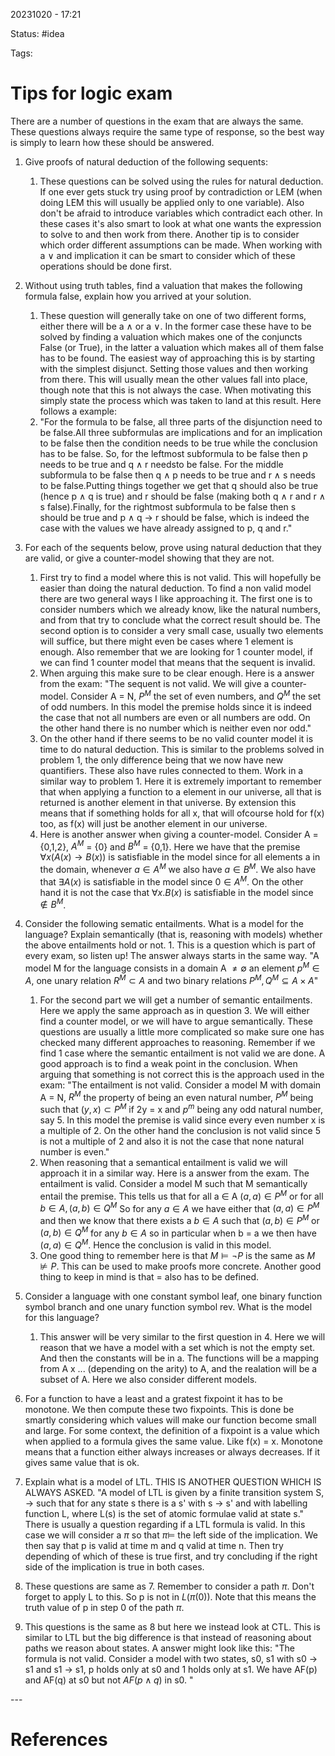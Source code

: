 20231020 - 17:21

Status: #idea

Tags:

# Tips for logic exam
There are a number of questions in the exam that are always the same. These questions always require the same type of response, so the best way is simply to learn how these should be answered. 

1. Give proofs of natural deduction of the following sequents: 
	1. These questions can be solved using the rules for natural deduction. If one ever gets stuck try using proof by contradiction or LEM (when doing LEM this will usually be applied only to one variable). Also don't be afraid to introduce variables which contradict each other.  In these cases it's also smart to look at what one wants the expression to solve to and then work from there. Another tip is to consider which order different assumptions can be made. When working with a $\lor$ and implication it can be smart to consider which of these operations should be done first. 
	
2. Without using truth tables, find a valuation that makes the following formula false, explain how you arrived at your solution. 
	1. These question will generally take on one of two different forms, either there will be a  $\wedge$ or a $\vee$. In the former case these have to be solved by finding a valuation which makes one of the conjuncts False (or True), in the latter a valuation which makes all of them false has to be found. The easiest way of approaching this is by starting with the simplest disjunct. Setting those values and then working from there. This will usually mean the other values fall into place, though note that this is not always the case. When motivating this simply state the process which was taken to land at this result. Here follows a example:
	2. "For the formula to be false, all three parts of the disjunction need to be false.All three subformulas are implications and for an implication to be false then the condition needs to be true while the conclusion has to be false. So, for the leftmost subformula to be false then p needs to be true and q $\wedge$ r needsto be false. For the middle subformula to be false then q $\wedge$ p needs to be true and r $\wedge$ s needs to be false.Putting things together we get that q should also be true (hence p $\wedge$ q is true) and r should be false (making both q $\wedge$ r and r $\wedge$ s false).Finally, for the rightmost subformula to be false then s should be true and p $\wedge$ q $\rightarrow$ r should be false, which is indeed the case with the values we have already assigned to p, q and r."

3. For each of the sequents below, prove using natural deduction that they are valid, or give a counter-model showing that they are not. 
	1. First try to find a model where this is not valid. This will hopefully be easier than doing the natural deduction. To find a non valid model there are two general ways I like approaching it. The first one is to consider numbers which we already know, like the natural numbers, and from that try to conclude what the correct result should be. The second option is to consider a very small case, usually two elements will suffice, but there might even be cases where 1 element is enough. Also remember that we are looking for 1 counter model, if we can find 1 counter model that means that the sequent is invalid. 
	2. When arguing this make sure to be clear enough. Here is a answer from the exam: "The sequent is not valid. We will give a counter-model. Consider A = N, $P^M$ the set of even numbers, and $Q^M$ the set of odd numbers. In this model the premise holds since it is indeed the case that not all numbers are even or all numbers are odd. On the other hand there is no number which is neither even nor odd."
	3. On the other hand if there seems to be no valid counter model it is time to do natural deduction. This is similar to the problems solved in problem 1, the only difference being that we now have new quantifiers. These also have rules connected to them. Work in a similar way to problem 1. Here it is extremely important to remember that when applying a function to a element in our universe, all that is returned is another element in that universe. By extension this means that if something holds for all x, that will ofcourse hold for f(x) too, as f(x) will just be another element in our universe.
	4. Here is another answer when giving a counter-model. Consider A = {0,1,2}, $A^M$ = {0} and $B^M$ = {0,1}. Here we have that the premise $\forall x(A(x) \rightarrow B(x))$ is satisfiable in the model since for all elements a in the domain, whenever $a \in A^M$ we also have $a \in B^M$. We also have that $\exists A(x)$ is satisfiable in the model since $0 \in A^M$. On the other hand it is not the case that $\forall x.B(x)$ is satisfiable in the model since $\not\in B^M$. 
	
4. Consider the following sematic entailments. What is a model for the language? Explain semantically (that is, reasoning with models) whether the above entailments hold or not. 
		1. This is a question which is part of every exam, so listen up! The answer always starts in the same way. "A model M for the language consists in a domain A $\neq \emptyset$ an element $p^M \in A$, one unary relation $R^M \subset A$ and two binary relations $P^M, Q^M \subseteq A \times A$"
	1. For the second part we will get a number of semantic entailments. Here we apply the same approach as in question 3. We will either find a counter model, or we will have to argue semantically. These questions are usually a little more complicated so make sure one has checked many different approaches to reasoning. Remember if we find 1 case where the semantic entailment is not valid we are done. A good approach is to find a weak point in the conclusion. When arguing that something is not correct this is the approach used in the exam: "The entailment is not valid. Consider a model M with domain A = N, $R^M$ the property of being an even natural number, $P^M$ being such that $(y,x) \subset P^M$ if 2y = x and $p^m$ being any odd natural number, say 5. In this model the premise is valid since every even number x is a multiple of 2. On the other hand the conclusion is not valid since 5 is not a multiple of 2 and also it is not the case that none natural number is even."
	2. When reasoning that a semantical entailment is valid we will approach it in a similar way. Here is a answer from the exam. The entailment is valid. Consider a model M such that M semantically entail the premise. This tells us that for all a $\in$ A $(a,a)\in P^M$ or for all $b \in A, (a,b) \in Q^M$ So for any $a \in A$ we have either that $(a,a) \in P^M$ and then we know that there exists a $b \in A$ such that $(a,b) \in P^M$ or $(a,b) \in Q^M$ for any $b \in A$ so in particular when b = a we then have $(a,a) \in Q^M$. Hence the conclusion is valid in this model. 
	3. One good thing to remember here is that $M \models \neg P$ is the same as $M \not\models P$. This can be used to make proofs more concrete. Another good thing to keep in mind is that = also has to be defined. 
	
5. Consider a language with one constant symbol leaf, one binary function symbol branch and one unary function symbol rev. What is the model for this language? 
	1. This answer will be very similar to the first question in 4. Here we will reason that we have a model with a set which is not the empty set. And then the constants will be in a. The functions will be a mapping from A x ... (depending on the arity) to A, and the realation will be a subset of A. Here we also consider different models. 
	
6. For a function to have a least and a gratest fixpoint it has to be monotone. We then compute these two fixpoints. This is done be smartly considering which values will make our function become small and large. For some context, the definition of a fixpoint is a value which when applied to a formula gives the same value. Like f(x) = x. Monotone means that a function either always increases or always decreases. If it gives same value that is ok. 

7. Explain what is a model of LTL. THIS IS ANOTHER QUESTION WHICH IS ALWAYS ASKED. "A model of LTL is given by a finite transition system S, $\to$ such that for any state s there is a s' with s $\to$ s' and with labelling function L, where L(s) is the set of atomic formulae valid at state s." There is usually a question regarding if a LTL formula is valid. In this case we will consider a $\pi$ so that $\pi \models$ the left side of the implication. We then say that p is valid at time m and q valid at time n. Then try depending of which of these is true first, and try concluding if the right side of the implication is true in both cases. 

8. These questions are same as 7. Remember to consider a path $\pi$. Don't forget to apply L to this. So p is not in $L(\pi(0))$. Note that this means the truth value of p in step 0 of the path $\pi$. 

9. This questions is the same as 8 but here we instead look at CTL. This is similar to LTL but the big difference is that instead of reasoning about paths we reason about states. A answer might look like this: "The formula is not valid. Consider a model with two states, s0, s1 with s0 $\to$ s1 and s1 $\to$ s1, p holds only at s0 and 1 holds only at s1. We have AF(p) and AF(q) at s0 but not $AF(p \land q$) in s0. "


\-\-\-
# References